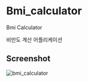 # Bmi_calculator

Bmi Calculator

비만도 계산 어플리케이션

## Screenshot

![bmi_calculator](https://user-images.githubusercontent.com/50162229/76694183-183c3700-66b3-11ea-926f-18904002a5f1.gif)
